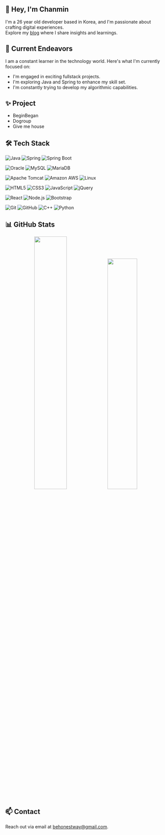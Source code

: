 ## 🍕 Hey, I'm Chanmin 
I'm a 26 year old developer based in Korea, and I'm passionate about crafting digital experiences.  
Explore my [blog](https://velog.io/@chanmin) where I share insights and learnings.  

## 🔭 Current Endeavors 
I am a constant learner in the technology world. Here's what I'm currently focused on:
- I'm engaged in exciting fullstack projects.
- I'm exploring Java and Spring to enhance my skill set.
- I'm constantly trying to develop my algorithmic capabilities.

## ✨ Project
- BeginBegan
- Dogroup
- Give me house

## 🛠️ Tech Stack
  ![Java](https://img.shields.io/badge/Java-007396?style=flat-square&logo=JAVA&logoColor=white)
  ![Spring](https://img.shields.io/badge/Spring-6DB33F?style=flat-square&logo=spring&logoColor=white)
  ![Spring Boot](https://img.shields.io/badge/SpringBoot-6DB33F?style=flat-square&logo=spring-boot&logoColor=white)
    
  ![Oracle](https://img.shields.io/badge/Oracle-F80000?style=flat-square&logo=oracle&logoColor=white)
  ![MySQL](https://img.shields.io/badge/MySQL-4479A1?style=flat-square&logo=mysql&logoColor=white)
  ![MariaDB](https://img.shields.io/badge/MariaDB-003545?style=flat-square&logo=mariadb&logoColor=white)
    
  ![Apache Tomcat](https://img.shields.io/badge/ApacheTomcat-F8DC75?style=flat-square&logo=apache-tomcat&logoColor=white)
  ![Amazon AWS](https://img.shields.io/badge/AmazonAWS-232F3E?style=flat-square&logo=amazon-aws&logoColor=white)
  ![Linux](https://img.shields.io/badge/Linux-FCC624?style=flat-square&logo=linux&logoColor=black)
    
  ![HTML5](https://img.shields.io/badge/HTML5-E34F26?style=flat-square&logo=html5&logoColor=white)
  ![CSS3](https://img.shields.io/badge/CSS3-1572B6?style=flat-square&logo=css3&logoColor=white)
  ![JavaScript](https://img.shields.io/badge/JavaScript-F7DF1E?style=flat-square&logo=javascript&logoColor=black)
  ![jQuery](https://img.shields.io/badge/jQuery-0769AD?style=flat-square&logo=jquery&logoColor=white)
    
  ![React](https://img.shields.io/badge/React-61DAFB?style=flat-square&logo=react&logoColor=black)
  ![Node.js](https://img.shields.io/badge/Node.js-339933?style=flat-square&logo=node.js&logoColor=white)
  ![Bootstrap](https://img.shields.io/badge/Bootstrap-7952B3?style=flat-square&logo=bootstrap&logoColor=white)
    
  ![Git](https://img.shields.io/badge/Git-F05032?style=flat-square&logo=git&logoColor=white)
  ![GitHub](https://img.shields.io/badge/GitHub-181717?style=flat-square&logo=github&logoColor=white)
  ![C++](https://img.shields.io/badge/C++-00599C?style=flat-square&logo=c%2B%2B&logoColor=white)
  ![Python](https://img.shields.io/badge/Python-3776AB?style=flat-square&logo=python&logoColor=white)

## 📊 GitHub Stats
<p align="center">
  <img src="https://github-readme-stats-sand-six-91.vercel.app/api/top-langs/?username=sungchanmin&layout=compact&theme=algolia&hide_border=false" width="45%" />
  <img src="https://github-readme-stats.vercel.app/api?username=sungchanmin&show_icons=true&theme=algolia&hide_border=false" width="43%"/>
</p>

## 📫 Contact
Reach out via email at [behonestway@gmail.com](behonestway@gmail.com). 
